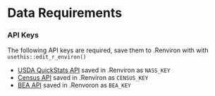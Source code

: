# Data Requirements 

### API Keys

The following API keys are required, save them to .Renviron with with `usethis::edit_r_environ()`   
- [USDA QuickStats API](https://quickstats.nass.usda.gov/api/) saved in .Renviron as `NASS_KEY`  
- [Census API](https://api.census.gov/data/key_signup.html) saved in .Renviron as `CENSUS_KEY`  
- [BEA API](https://apps.bea.gov/API/signup/) saved in .Renvoron as `BEA_KEY`  


